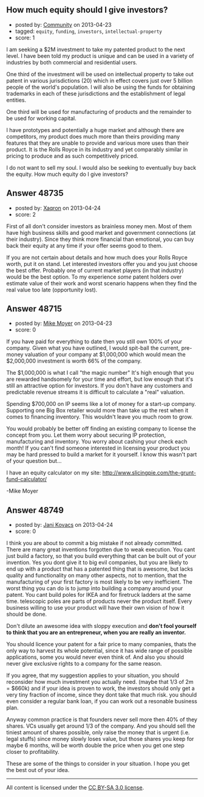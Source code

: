 ## How much equity should I give investors?

- posted by: [Community](https://stackexchange.com/users/-1/-1-community) on 2013-04-23
- tagged: `equity`, `funding`, `investors`, `intellectual-property`
- score: 1

I am seeking a $2M investment to take my patented product to the next level. I have been told my product is unique and can be used in a variety of industries by both commercial and residential users.

One third of the investment will be used on intellectual property to take out patent in various jurisdictions (20) which in effect covers just over 5 billion people of the world's population. I will also be using the funds for obtaining trademarks in each of these jurisdictions and the establishment of legal entities. 

One third will be used for manufacturing of products and the remainder to be used for working capital.

I have prototypes and potentially a huge market and although there are competitors, my product does much more than theirs providing many features that they are unable to provide and various more uses than their product. It is the Rolls Royce in its industry and yet comparably similar in pricing to produce and as such competitively priced.  

I do not want to sell my soul. I would also be seeking to eventually buy back the equity. How much equity do I give investors?



## Answer 48735

- posted by: [Xaqron](https://stackexchange.com/users/-1/11178-xaqron) on 2013-04-24
- score: 2

First of all don't consider investors as brainless money men. Most of them have high business skills and good market and government connections (at their industry). Since they think more financial than emotional, you can buy back their equity at any time if your offer seems good to them.

If you are not certain about details and how much does your Rolls Royce worth, put it on stand. Let interested investors offer you and you just choose the best offer. Probably one of current market players (in that industry) would be the best option. To my experience *some* patent holders over estimate value of their work and worst scenario happens when they find the real value too late (opportunity lost).


## Answer 48715

- posted by: [Mike Moyer](https://stackexchange.com/users/-1/17640-mike-moyer) on 2013-04-23
- score: 0

If you have paid for everything to date then you still own 100% of your company. Given what you have outlined, I would spit-ball the current, pre-money valuation of your company at $1,000,000 which would mean the $2,000,000 investment is worth 66% of the company.

The $1,000,000 is what I call "the magic number" It's high enough that you are rewarded handsomely for your time and effort, but low enough that it's still an attractive option for investors. If you don't have any customers and predictable revenue streams it is difficult to calculate a "real" valuation.

Spending $700,000 on IP seems like a lot of money for a start-up company. Supporting one Big Box retailer would more than take up the rest when it comes to financing inventory. This wouldn't leave you much room to grow.

You would probably be better off finding an existing company to license the concept from you. Let them worry about securing IP protection, manufacturing and inventory. You worry about cashing your check each month! If you can't find someone interested in licensing your product you may be hard pressed to build a market for it yourself. I know this wasn't part of your question but...

I have an equity calculator on my site: http://www.slicingpie.com/the-grunt-fund-calculator/

-Mike Moyer


## Answer 48749

- posted by: [Jani Kovacs](https://stackexchange.com/users/-1/25417-jani-kovacs) on 2013-04-24
- score: 0

I think you are about to commit a big mistake if not already committed. There are many great inventions forgotten due to weak execution. You cant just build a factory, so that you build everything that can be built out of your invention. Yes you dont give it to big evil companies, but you are likely to end up with a product that has a patented thing that is awesome, but lacks quality and functionality on many other aspects, not to mention, that the manufacturing of your first factory is most likely to be very inefficient. The worst thing you can do is to jump into building a company around your patent. You cant build poles for IKEA and for firetruck ladders at the same time. telescopic poles are parts of products never the product itself. Every business willing to use your product will have their own vision of how it should be done.

Don't dilute an awesome idea with sloppy execution and **don't fool yourself to think that you are an entrepreneur, when you are really an inventor.**

You should licence your patent for a fair price to many companies, thats the only way to harvest its whole potential, since it has wide range of possible applications, some you would never even think of. And also you should never give exclusive rights to a company for the same reason.

If you agree, that my suggestion applies to your situation, you should reconsider how much investment you actually need. (maybe that 1/3 of 2m = $660k) and if your idea is proven to work, the investors should only get a very tiny fraction of income, since they dont take that much risk. you should even consider a regular bank loan, if you can work out a resonable business plan. 

Anyway common practice is that founders never sell more then 40% of they shares. VCs usually get around 1/3 of the company. And you should sell the tiniest amount of shares possible, only raise the money that is urgent (i.e. legal stuffs) since money slowly loses value, but those shares you keep for maybe 6 months, will be worth double the price when you get one step closer to profitability.

These are some of the things to consider in your situation. I hope you get the best out of your idea.



---

All content is licensed under the [CC BY-SA 3.0 license](https://creativecommons.org/licenses/by-sa/3.0/).
